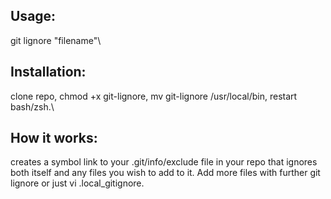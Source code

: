 ## Usage: 
git lignore "filename"\
## Installation:
clone repo, chmod +x git-lignore, mv git-lignore /usr/local/bin, restart bash/zsh.\
## How it works: 
creates a symbol link to your .git/info/exclude file in your repo that ignores both itself and any files you wish to add to it. Add more files with further git lignore or just vi .local_gitignore.
